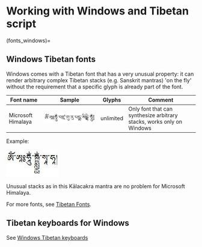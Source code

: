 # Working with Windows and Tibetan script

(fonts_windows)=
## Windows Tibetan fonts

Windows comes with a Tibetan font that has a very unusual property: it can render arbitrary complex Tibetan stacks (e.g. Sanskrit mantras) 'on the fly' without the requirement that a specific glyph is already part of the font. 

| Font name | Sample | Glyphs | Comment |
| --------- | :----: | ------ | ------- |
| Microsoft Himalaya | ![Microsoft Himalaya](Images/Font_Himalaya.jpg) | unlimited | Only font that can synthesize arbitrary stacks, works only on Windows |

Example:

![Kālacakra](Images/Himalaya_Kalacakra.jpg)

Unusual stacks as in this Kālacakra mantra are no problem for Microsoft Himalaya.

For more fonts, see [Tibetan Fonts](tibetan_fonts.md).
## Tibetan keyboards for Windows

See [Windows Tibetan keyboards](computers_windows_keyboards.md)

